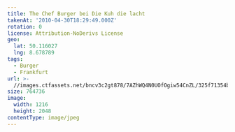 ```yaml
---
title: The Chef Burger bei Die Kuh die lacht
takenAt: '2010-04-30T18:29:49.000Z'
rotation: 0
license: Attribution-NoDerivs License
geo:
  lat: 50.116027
  lng: 8.678789
tags:
  - Burger
  - Frankfurt
url: >-
  //images.ctfassets.net/bncv3c2gt878/7AZhWQ4N0UOfOgiw54CnZL/325f71354b329af924e171af4b17303a/the-chef-burger-bei-die-kuh-die-lacht_4565723105_o
size: 764736
image:
  width: 1216
  height: 2048
contentType: image/jpeg
---
```


